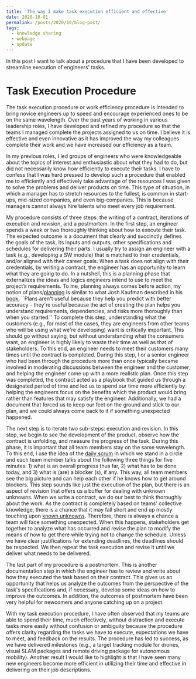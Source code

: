 ```yaml
---
title: 'The way I make task execution efficient and effective'
date: 2020-10-01
permalink: /posts/2020/10/blog-post/
tags:
  - knowledge sharing
  - webpage
  - update
---
```


In this post I want to talk about a procedure that I have been
developed to streamline execution of engineers' tasks.

Task Execution Procedure
======

The task execution procedure or work efficiency procedure is intended
to bring novice engineers up to speed and encourage experienced ones
to be on the same wavelength. Over the past years of working in
various leadership roles, I have developed and refined my procedure so
that the teams I managed complete the projects assigned to us on
time. I believe it is effective and even innovative as it has improved
the way my colleagues complete their work and we have increased our
efficiency as a team.

In my previous roles, I led groups of engineers who were knowledgeable
about the topics of interest and enthusiastic about what they had to
do, but did not necessarily know how efficiently to execute their
tasks. I have to confess that I was hard pressed to develop such a
procedure that enabled me to efficiently and effectively take
advantage of the resources I was given to solve the problems and
deliver products on time. This type of situation, in which a manager
has to stretch resources to the fullest, is common in start-ups,
mid-sized companies, and even big-companies. This is because managers
cannot always hire talents who meet every job requirement.

My procedure consists of three steps: the writing of a contract,
iterations of execution and revision, and a postmortem. In the first
step, an engineer spends a week or two thoroughly thinking about how
to execute their task. The expected outcome is a document that clearly
and succinctly defines the goals of the task, its inputs and outputs,
other specifications and schedules for delivering their parts. I
usually try to assign an engineer with a task (e.g., developing a SW
module) that is matched to their credentials, and/or aligned with
their career goals. When a task does not align with their credentials,
by writing a contract, the engineer has an opportunity to learn what
they are going to do. In a nutshell, this is a planning phase that
externalizes the ideas and logics engineers intend to use to meet the
project’s requirements. To me, planning always comes before action, my
notion of plans/[planning](https://personalmba.com/planning-fallacy/)
is similar to what Josh Kaufman described in his
[book](https://personalmba.com/), ``Plans aren't useful because they
help you predict with better accuracy - they're useful because the act
of creating the plan helps you understand requirements, dependencies,
and risks more thoroughly than when you started.'' To complete this
step, understanding what the customers (e.g., for most of the cases,
they are engineers from other teams who will be using what we're
developing) want is critically important. This should go without
saying, but without understanding what the consumers want, an engineer
is highly likely to waste their time as well as that of
stakeholders. To this end, an engineer needs to meet their customers
many times until the contract is completed. During this step, I or a
senior engineer who had been through the procedure more than once
typically became involved in moderating discussions between the
engineer and the customer, and helping the engineer come up with a more
realistic plan. Once this step was completed, the contract acted as a
playbook that guided us through a designated period of time and led us
to spend our time more efficiently by helping the engineers focus on
the benefits which the product would bring rather than features that
may satisfy the engineer. Additionally, we had a document that forced
us to keep our feet on the ground and stick to our plan, and we could
always come back to it if something unexpected happened.

The next step is to iterate two sub-steps: execution and revision. In
this step, we begin to see the development of the product, observe how
the contract is unfolding, and measure the progress of the
task. During this phase, it is important that all team members stay on
the same wavelength. To this end, I use the idea of the [daily
scrum](https://sprint.ly/blog/scrum-meeting-best-practices/) in which
we stand in a circle and each team member talks about the following
three things for five minutes: 1) what is an overall progress thus
far, 2) what has to be done today, and 3) what is (are) a blocker (s),
if any. This way, all team members see the big picture and can help
each other if he knows how to get around blockers. This step sounds
like just the execution of the plan, but there is an aspect of
revision that offers us a buffer for dealing with unknown
unknowns. When we write a contract, we do our best to think thoroughly
about the work. As the contract is completely based on teams'
collective knowledge, there is a chance that it may fall short and end
up mostly touching upon [known
unknowns](https://en.wikipedia.org/wiki/There_are_known_knowns). Therefore,
there is always a chance a team will face something unexpected. When
this happens, stakeholders get together to analyze what has occurred
and revise the plan to modify the means of how to get there while
trying not to change the schedule. Unless we have clear justifications
for extending deadlines, the deadlines should be respected. We then
repeat the task execution and revise it until we deliver what needs to
be delivered.

The last part of my procedure is a postmortem. This is another
documentation step in which the engineer has to review and write about
how they executed the task based on their contract. This gives us an
opportunity that helps us analyze the outcomes from the perspective of
the task's specifications and, if necessary, develop some ideas on how
to improve the outcomes. In addition, the outcomes of postmortem have
been very helpful for newcomers and anyone catching up on a project.

With my task execution procedure, I have often observed that my teams
are able to spend their time, much effectively, without distraction
and execute tasks more easily without confusion or ambiguity because
the procedure offers clarity regarding the tasks we have to execute,
expectations we have to meet, and feedback on the results. The
procedure has led to success, as we have delivered milestones (e.g., a
target tracking module for drones, visual SLAM packages and remote
driving package for autonomous mobility). Another result I would like
to highlight is that I have seen many new engineers become more
efficient in utilizing their time and effective in delivering on their
job descriptions.